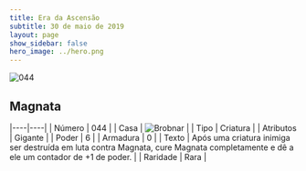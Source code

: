 ```yaml
---
title: Era da Ascensão
subtitle: 30 de maio de 2019
layout: page
show_sidebar: false
hero_image: ../hero.png
---
```


![044](https://cdn.keyforgegame.com/media/card_front/pt/435_044_CXHWC4292848_pt.png)

## Magnata

|----|----|
| Número | 044 |
| Casa | ![Brobnar](https://archonarcana.com/images/thumb/e/e0/Brobnar.png/22px-Brobnar.png "Brobnar") |
| Tipo | Criatura |
| Atributos | Gigante |
| Poder | 6 |
| Armadura | 0 |
| Texto | Após uma criatura inimiga ser destruída em luta contra Magnata, cure Magnata completamente e dê a ele um contador de +1 de poder. |
| Raridade | Rara |
